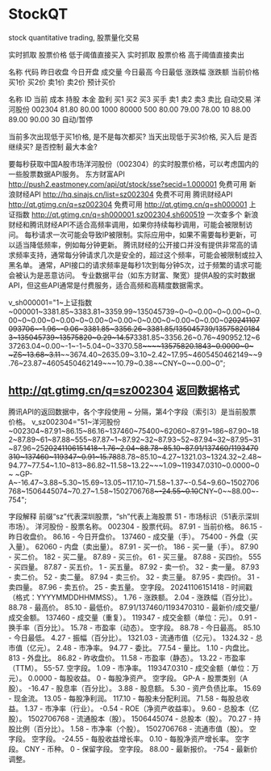 # StockQT
stock quantitative trading, 股票量化交易

实时抓取 股票价格 低于阈值直接买入
实时抓取 股票价格 高于阈值直接卖出

名称 代码 昨日收盘 今日开盘 成交量 今日最高 今日最低 涨跌幅 涨跌额 当前价格 买1价 买2价 卖1价 卖2价 预计买价

名称	  ID	  当前   成本   持股  本金   盈利  买1    买2	 买3    买手  卖1    卖2    卖3    卖比  自动交易
洋河股份  002304  81.80  80.00  1000  80000  500   80.00  79.00  78.00  10	  88.00  89.00  90.00  30    自动/暂停

当前多次出现低于买1价格, 是不是每次都买?
当天出现低于买3价格, 买入后 是否继续买?
是否控制 最大本金?

要每秒获取中国A股市场洋河股份（002304）的实时股票价格，可以考虑国内的一些股票数据API服务。
东方财富API http://push2.eastmoney.com/api/qt/stock/sse?secid=1.000001  免费可用
新浪财经API http://hq.sinajs.cn/list=sz002304	免费不可用
腾讯财经API http://qt.gtimg.cn/q=sz002304		免费可用
            http://qt.gtimg.cn/q=sh000001		上证指数
			http://qt.gtimg.cn/q=sh000001,sz002304,sh600519 一次查多个
新浪财经和腾讯财经API不适合高频率调用，如果你持续每秒调用，可能会被限制访问。
每秒请求一次可能会导致IP被限制。实际应用中，如果不需要每秒更新，可以适当降低频率，例如每分钟更新。
腾讯财经的公开接口并没有提供非常高的请求频率支持，通常每分钟请求几次是安全的，超过这个频率，可能会被限制或拉入黑名单。
通常，API接口的请求频率是每秒1次到每分钟5次，过于频繁的请求可能会被认为是恶意访问。
专业数据平台（如东方财富、聚宽）提供A股的实时数据API，但这些API通常是付费服务，适合高频和高精度数据需求。

v_sh000001="1~上证指数~000001~3381.85~3383.81~3359.99~135045739~0~0~0.00~0~0.00~0~0.00~0~0.00~0~0.00~0~0.00~0~0.00~0~0.00~0~0.00~0~0.00~0~~20241107093706~-1.96~-0.06~3381.85~3356.26~3381.85/135045739/135758201843~135045739~13575820~0.29~14.57~~3381.85~3356.26~0.76~490952.12~637263.04~0.00~-1~-1~5.04~0~3370.58~~~~~~13575820.1843~0.0000~0~ ~ZS~13.68~3.11~~~~3674.40~2635.09~3.10~2.42~17.95~4605450462149~~9.76~23.87~4605450462149~~~10.79~0.38~~CNY~0~~0.00~0";

## http://qt.gtimg.cn/q=sz002304 返回数据格式
腾讯API的返回数据中，各个字段使用 ~ 分隔，第4个字段（索引3）是当前股票价格。
v_sz002304="51~洋河股份~002304~87.91~86.15~86.16~137460~75400~62060~87.91~186~87.90~182~87.89~61~87.88~555~87.87~1~87.92~32~87.93~52~87.94~32~87.95~31~87.96~25~~20241106151418~1.76~2.04~88.78~85.10~87.91/137460/1193470310~137460~119347~0.91~15.78~~88.78~85.10~4.27~1321.03~1324.32~2.48~94.77~77.54~1.10~813~86.82~11.58~13.22~~~1.09~119347.0310~0.0000~0~ ~GP-A~-16.47~3.88~5.30~15.69~13.05~117.10~71.58~1.37~-0.54~9.60~1502706768~1506445074~70.27~1.58~1502706768~~~-24.55~0.10~~CNY~0~~88.00~-754";

字段解释
前缀“sz”代表深圳股票，“sh”代表上海股票
51 - 市场标识（51表示深圳市场）。
洋河股份 - 股票名称。
002304 - 股票代码。
87.91 - 当前价格。
86.15 - 昨日收盘价。
86.16 - 今日开盘价。
137460 - 成交量（手）。
75400 - 外盘（买入量）。
62060 - 内盘（卖出量）。
87.91 - 买一价。
186 - 买一量（手）。
87.90 - 买二价。
182 - 买二量。
87.89 - 买三价。
61 - 买三量。
87.88 - 买四价。
555 - 买四量。
87.87 - 买五价。
1 - 买五量。
87.92 - 卖一价。
32 - 卖一量。
87.93 - 卖二价。
52 - 卖二量。
87.94 - 卖三价。
32 - 卖三量。
87.95 - 卖四价。
31 - 卖四量。
87.96 - 卖五价。
25 - 卖五量。
空字段。
20241106151418 - 时间戳（格式：YYYYMMDDHHMMSS）。
1.76 - 涨跌额。
2.04 - 涨跌幅（百分比）。
88.78 - 最高价。
85.10 - 最低价。
87.91/137460/1193470310 - 最新价/成交量/成交金额。
137460 - 成交量（重复）。
119347 - 成交金额（单位：元）。
0.91 - 换手率（百分比）。
15.78 - 市盈率（动态）。
空字段。
88.78 - 今日最高。
85.10 - 今日最低。
4.27 - 振幅（百分比）。
1321.03 - 流通市值（亿元）。
1324.32 - 总市值（亿元）。
2.48 - 市净率。
94.77 - 委比。
77.54 - 量比。
1.10 - 内盘比。
813 - 外盘比。
86.82 - 昨收盘价。
11.58 - 市盈率（静态）。
13.22 - 市盈率（TTM）。 55-57. 空字段。
1.09 - 市净率。
119347.0310 - 成交金额（单位：万元）。
0.0000 - 每股收益。
0 - 每股净资产。
空字段。
GP-A - 股票类别（A股）。
-16.47 - 股息率（百分比）。
3.88 - 股息额。
5.30 - 资产负债比率。
15.69 - 现金流。
13.05 - 每股净利润。
117.10 - 每股未分配利润。
71.58 - 每股总收益。
1.37 - 市净率（行业）。
-0.54 - ROE（净资产收益率）。
9.60 - 总股本（亿股）。
1502706768 - 流通股本（股）。
1506445074 - 总股本（股）。
70.27 - 持股比例（百分比）。
1.58 - 市净率（个股）。
1502706768 - 流通市值（股）。
空字段。
空字段。
-24.55 - 每股收益增长率。
0.10 - 每股净资产增长率。
空字段。
CNY - 币种。
0 - 保留字段。
空字段。
88.00 - 最新报价。
-754 - 最新价调整。

